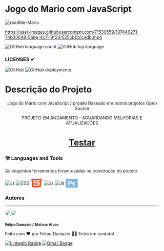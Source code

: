 # Jogo do Mario com JavaScript


![readMe-Mario](https://user-images.githubusercontent.com/71530559/220247225-b5a7292f-5ec3-4807-be86-cf04b24f6019.png)

https://user-images.githubusercontent.com/71530559/197446271-74b30648-5abe-4c11-9f2d-525cb0b1cadb.mp4


<img alt="GitHub language count" src="https://img.shields.io/github/languages/count/felipedamazio/JogoMario-javaScript?style=plastic"> <img alt="GitHub top language" src="https://img.shields.io/github/languages/top/felipedamazio/JogoMario-javaScript?style=plastic">

### LICENSES ✔

<img alt="GitHub" src="https://img.shields.io/github/license/felipedamazio/JogoMario-javaScript?style=flat-square"> <img alt="GitHub deployments" src="https://img.shields.io/github/deployments/felipedamazio/JogoMario-javaScript/github-pages">



# Descrição do Projeto
<p align="center">Jogo do Mario com JavaScript / projeto Baseado em outros projetos Open Source</p>
<p align="center">PROJETO EM ANDAMENTO - AGUARDANDO MELHORIAS E ATUALIZAÇÕES </p>


<h1 align="center">
<!-- <h1> -->
<a href="https://felipedamazio.github.io/JogoMario-javaScript/" target="_blank">Testar</a> 
</h1>

### 🛠 Languages and Tools
As seguintes ferramentas foram usadas na construção do projeto:
<br>
<br>
<img align="center" alt="Js" height="30" width="40" src="https://cdn.jsdelivr.net/gh/devicons/devicon/icons/javascript/javascript-original.svg">
<img align="center" alt="CSS" height="30" width="40" src="https://cdn.jsdelivr.net/gh/devicons/devicon/icons/css3/css3-original.svg">
 <img align="center" alt="HTML" height="30" width="40" src="https://raw.githubusercontent.com/devicons/devicon/master/icons/html5/html5-original.svg">
 <img align="center" alt="Js" height="40" width="50" src="https://cdn.jsdelivr.net/gh/devicons/devicon/icons/vscode/vscode-original-wordmark.svg" />
    <img align="center" alt="Js" height="50" width="60" src="https://cdn.jsdelivr.net/gh/devicons/devicon/icons/git/git-plain-wordmark.svg" />        <img align="center" alt="Felp-Photoshop" height="30" width="40" src="https://raw.githubusercontent.com/devicons/devicon/master/icons/photoshop/photoshop-plain.svg">
    


    
    


### Autores
---

 
<a href="https://www.linkedin.com/in/felipe-damazio/">
<img width="200" style="border-radius: 50%;" src="https://media.licdn.com/dms/image/C4D03AQFVFuMXM17RQA/profile-displayphoto-shrink_800_800/0/1661115634710?e=1682553600&v=beta&t=IfxNGSRzc9S2y2ul6tUO6m0jIkfGssOZOV3bdfjxl4U"> 
 
 
 
 <a href="https://www.linkedin.com/in/mateusalvesds/">
 <img width="200" style="border-radius: 50%;" src="https://avatars.githubusercontent.com/u/91573550?v=4">
  
  <sub><b>Felipe Damazio /</b></sub></a> <a href="https://www.linkedin.com/in/felipe-damazio/" target= "_blank" title=""></a>
  <sub ><b >Mateus Alves</b></sub></a> <a href="https://www.linkedin.com/in/mateusalvesds/" target= "_blank" title=""></a>
  
 
 
 
  
  


Feito com ❤️ por Felipe Damazio 👋🏽 Entre em contato!

[![Linkedin Badge](https://img.shields.io/badge/-Felipe-blue?style=flat-square&logo=Linkedin&logoColor=white&link=https://www.linkedin.com/in/felipe-damazio/)](https://www.linkedin.com/in/felipe-damazio/) 
[![Gmail Badge](https://img.shields.io/badge/-lipjb@hotmail.com-c14438?style=flat-square&logo=Gmail&logoColor=white&link=mailto:lipjb@hotmail.com)](mailto:lipjb@hotmail.com)





